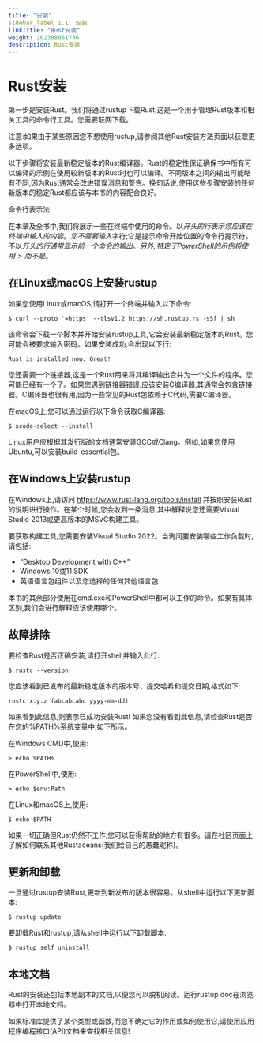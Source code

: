 ```yaml
---
title: "安装"
sidebar_label 1.1. 安装
linkTitle: "Rust安装"
weight: 202308051736
description: Rust安装
---
```




# Rust安装

第一步是安装Rust。我们将通过rustup下载Rust,这是一个用于管理Rust版本和相关工具的命令行工具。您需要联网下载。

注意:如果由于某些原因您不想使用rustup,请参阅其他Rust安装方法页面以获取更多选项。

以下步骤将安装最新稳定版本的Rust编译器。Rust的稳定性保证确保书中所有可以编译的示例在使用较新版本的Rust时也可以编译。不同版本之间的输出可能略有不同,因为Rust通常会改进错误消息和警告。换句话说,使用这些步骤安装的任何新版本的稳定Rust都应该与本书的内容配合良好。

命令行表示法

在本章及全书中,我们将展示一些在终端中使用的命令。以$开头的行表示您应该在终端中输入的内容。您不需要输入$字符;它是提示命令开始位置的命令行提示符。不以$开头的行通常显示前一个命令的输出。另外,特定于PowerShell的示例将使用>而不是$。

## 在Linux或macOS上安装rustup

如果您使用Linux或macOS,请打开一个终端并输入以下命令:

```
$ curl --proto '=https' --tlsv1.2 https://sh.rustup.rs -sSf | sh
```

该命令会下载一个脚本并开始安装rustup工具,它会安装最新稳定版本的Rust。您可能会被要求输入密码。如果安装成功,会出现以下行:

```
Rust is installed now. Great!
```

您还需要一个链接器,这是一个Rust用来将其编译输出合并为一个文件的程序。您可能已经有一个了。如果您遇到链接器错误,应该安装C编译器,其通常会包含链接器。C编译器也很有用,因为一些常见的Rust包依赖于C代码,需要C编译器。

在macOS上,您可以通过运行以下命令获取C编译器:

```
$ xcode-select --install
```

Linux用户应根据其发行版的文档通常安装GCC或Clang。例如,如果您使用Ubuntu,可以安装build-essential包。

## 在Windows上安装rustup

在Windows上,请访问 https://www.rust-lang.org/tools/install 并按照安装Rust的说明进行操作。在某个时候,您会收到一条消息,其中解释说您还需要Visual Studio 2013或更高版本的MSVC构建工具。

要获取构建工具,您需要安装Visual Studio 2022。当询问要安装哪些工作负载时,请包括:

- “Desktop Development with C++”
- Windows 10或11 SDK
- 英语语言包组件以及您选择的任何其他语言包

本书的其余部分使用在cmd.exe和PowerShell中都可以工作的命令。如果有具体区别,我们会进行解释应该使用哪个。

## 故障排除

要检查Rust是否正确安装,请打开shell并输入此行:

```
$ rustc --version
```

您应该看到已发布的最新稳定版本的版本号、提交哈希和提交日期,格式如下:

```
rustc x.y.z (abcabcabc yyyy-mm-dd)
```

如果看到此信息,则表示已成功安装Rust! 如果您没有看到此信息,请检查Rust是否在您的%PATH%系统变量中,如下所示。

在Windows CMD中,使用:

```
> echo %PATH%
```

在PowerShell中,使用:

```
> echo $env:Path
```

在Linux和macOS上,使用:

```
$ echo $PATH
```

如果一切正确但Rust仍然不工作,您可以获得帮助的地方有很多。请在社区页面上了解如何联系其他Rustaceans(我们给自己的愚蠢昵称)。

## 更新和卸载

一旦通过rustup安装Rust,更新到新发布的版本很容易。从shell中运行以下更新脚本:

```
$ rustup update
```

要卸载Rust和rustup,请从shell中运行以下卸载脚本:

```
$ rustup self uninstall
```

## 本地文档

Rust的安装还包括本地副本的文档,以便您可以脱机阅读。运行rustup doc在浏览器中打开本地文档。

如果标准库提供了某个类型或函数,而您不确定它的作用或如何使用它,请使用应用程序编程接口(API)文档来查找相关信息!